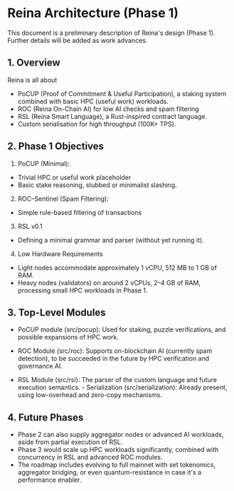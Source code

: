 # Reina Architecture (Phase 1)

This document is a preliminary description of Reina's design (Phase 1). Further details will be added as work advances.

## 1. Overview

Reina is all about
- PoCUP (Proof of Commitment & Useful Participation), a staking system combined with basic HPC (useful work) workloads.
- ROC (Reina On-Chain AI) for low AI checks and spam filtering
- RSL (Reina Smart Language), a Rust-inspired contract language.
- Custom serialisation for high throughput (100K+ TPS).

## 2. Phase 1 Objectives

1. PoCUP (Minimal):
- Trivial HPC or useful work placeholder
- Basic stake reasoning, stubbed or minimalist slashing.

2. ROC–Sentinel (Spam Filtering):
- Simple rule-based filtering of transactions

3. RSL v0.1
- Defining a minimal grammar and parser (without yet running it).

4. Low Hardware Requirements
- Light nodes accommodate approximately 1 vCPU, 512 MB to 1 GB of RAM.
- Heavy nodes (validators) on around 2 vCPUs, 2–4 GB of RAM, processing small HPC workloads in Phase 1.

## 3. Top-Level Modules

- PoCUP module (src/pocup): Used for staking, puzzle verifications, and possible expansions of HPC work.

- ROC Module (src/roc): Supports on-blockchain AI (currently spam detection), to be succeeded in the future by HPC verification and governance AI.

- RSL Module (src/rsl): The parser of the custom language and future execution semantics. - Serialization (src/serialization): Already present, using low-overhead and zero-copy mechanisms.

## 4. Future Phases
- Phase 2 can also supply aggregator nodes or advanced AI workloads, aside from partial execution of RSL.
- Phase 3 would scale up HPC workloads significantly, combined with concurrency in RSL and advanced ROC modules.
- The roadmap includes evolving to full mainnet with set tokenomics, aggregator bridging, or even quantum-resistance in case it's a performance enabler.